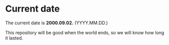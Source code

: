 # Current date

The current date is **2000.09.02.** (YYYY.MM.DD.)

This repository will be good when the world ends, so we will know how long it lasted.